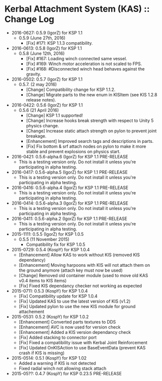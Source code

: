 # Kerbal Attachment System (KAS) :: Change Log

* 2016-0627: 0.5.9 (IgorZ) for KSP 1.1
	+ 0.5.9 (June 27th, 2016)
		- [Fix] #171: KSP 1.1.3 compatibility.
* 2016-0613: 0.5.8 (IgorZ) for KSP 1.1
	+ 0.5.8 (June 12th, 2016)
		- [Fix] #167: Loading winch connected same vessel.
		- [Fix] #169: Winch motor acceleration is not scaled to FPS.
		- [Fix] #168: #Disconnected winch head behaves against the gravity.
* 2016-0502: 0.5.7 (IgorZ) for KSP 1.1
	+ 0.5.7. (2 may 2016)
		- [Change] Compatibility change for KSP 1.1.2.
		- [Change] Migrate parts to the new enum in KISItem (see KIS 1.2.8 release notes).
* 2016-0422: 0.5.6 (IgorZ) for KSP 1.1
	+ 0.5.6 (21 April 2016)
		- [Change] KSP 1.1 supported!
		- [Change] Increase hooks break strength with respect to Unity 5 physics change.
		- [Change] Increase static attach strength on pylon to prevent joint breakage.
		- [Enhancement] Improved search tags and descriptions in parts.
		- [Fix] Fix bottom & srf attach nodes on pylon to make it more stable and prevent explosions on physics start.
* 2016-0421: 0.5.6-alpha.6 (IgorZ) for KSP 1.1 PRE-RELEASE
	+ This is a testing version only. Do not install it unless you're participating in alpha testing.
* 2016-0417: 0.5.6-alpha.5 (IgorZ) for KSP 1.1 PRE-RELEASE
	+ This is a testing version only. Do not install it unless you're participating in alpha testing.
* 2016-0416: 0.5.6-alpha.4 (IgorZ) for KSP 1.1 PRE-RELEASE
	+ This is a testing version only. Do not install it unless you're participating in alpha testing.
* 2016-0414: 0.5.6-alpha.3 (IgorZ) for KSP 1.1 PRE-RELEASE
	+ This is a testing version only. Do not install it unless you're participating in alpha testing.
* 2016-0411: 0.5.6-alpha.2 (IgorZ) for KSP 1.1 PRE-RELEASE
	+ This is a testing version only. Do not install it unless you're participating in alpha testing.
* 2015-1111: 0.5.5 (IgorZ) for KSP 1.0.5
	+ 0.5.5 (11 November 2015)
		- Compatibility fix for KSP 1.0.5
* 2015-0729: 0.5.4 (KospY) for KSP 1.0.4
	+ [Enhancement] Allow KAS to work without KIS (removed KIS dependancy)
	+ [Enhancement] Moving harpoons with KIS will not attach them on the ground anymore (attach key must now be used)
	+ [Change] Removed old container module (used to move old KAS v0.4 items to KIS items)
	+ [Fix] Fixed KIS dependancy checker not working as expected
* 2015-0711: 0.5.3 (KospY) for KSP 1.0.4
	+ [Fix] Compatibility update for KSP 1.0.4
	+ [Fix] Updated KAS to use the latest version of KIS (v1.2)
	+ [Fix] Updated pylon to use the new KIS module for ground attachement
* 2015-0531: 0.5.2 (KospY) for KSP 1.0.2
	+ [Enhancement] Converted parts textures to DDS
	+ [Enhancement] AVC is now used for version check
	+ [Enhancement] Added a KIS version dependancy check
	+ [Fix] Added stacking to connector port
	+ [Fix] Fixed a compatibility issue with Kerbal Joint Reinforcement
	+ [Fix] Updated OnKISAction to use BaseEventData (prevent KAS crash if KIS is missing)
* 2015-0514: 0.5.1 (KospY) for KSP 1.02 
	+ Added a warning if KIS is not detected
	+ Fixed radial winch not allowing stack attach
* 2015-05??: 0.4.7 (KospY) for KSP 0.23.5 PRE-RELEASE
